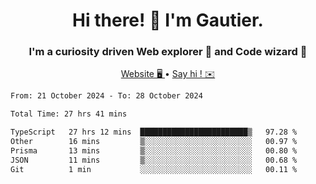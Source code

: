 <h1 align="center">Hi there! 👋 I'm Gautier.</h1>
<h3 align="center">I'm a curiosity driven Web explorer 🚀 and Code wizard 🧙</h3>

<p align="center">
  <a href="https://xisabla.github.io/">Website 🖥️ </a> •
  <a href="mailto:xisabla.dev@gmail.com">Say hi ! ✉️</a>
</p>

<!--START_SECTION:waka-->

```txt
From: 21 October 2024 - To: 28 October 2024

Total Time: 27 hrs 41 mins

TypeScript   27 hrs 12 mins  ████████████████████████▒   97.28 %
Other        16 mins         ▒░░░░░░░░░░░░░░░░░░░░░░░░   00.97 %
Prisma       13 mins         ▒░░░░░░░░░░░░░░░░░░░░░░░░   00.80 %
JSON         11 mins         ▒░░░░░░░░░░░░░░░░░░░░░░░░   00.68 %
Git          1 min           ░░░░░░░░░░░░░░░░░░░░░░░░░   00.11 %
```

<!--END_SECTION:waka-->
